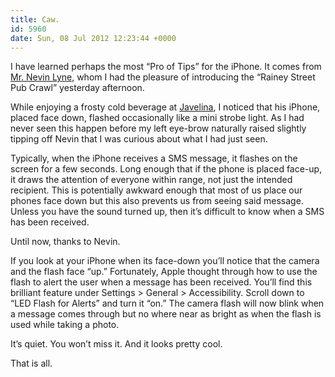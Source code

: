 ```yaml
---
title: Caw.
id: 5960
date: Sun, 08 Jul 2012 12:23:44 +0000
---
```


I have learned perhaps the most “Pro of Tips” for the iPhone. It comes from [Mr. Nevin Lyne](https://twitter.com/nevinlyne/), whom I had the pleasure of introducing the “Rainey Street Pub Crawl” yesterday afternoon.  

While enjoying a frosty cold beverage at [Javelina](http://www.facebook.com/JavelinaBar), I noticed that his iPhone, placed face down, flashed occasionally like a mini strobe light. As I had never seen this happen before my left eye-brow naturally raised slightly tipping off Nevin that I was curious about what I had just seen.  

Typically, when the iPhone receives a <span>SMS</span> message, it flashes on the screen for a few seconds. Long enough that if the phone is placed face-up, it draws the attention of everyone within range, not just the intended recipient. This is potentially awkward enough that most of us place our phones face down but this also prevents us from seeing said message. Unless you have the sound turned up, then it’s difficult to know when a SMS has been received.  

Until now, thanks to Nevin.  

If you look at your iPhone when its face-down you’ll notice that the camera and the flash face “up.” Fortunately, Apple thought through how to use the flash to alert the user when a message has been received. You’ll find this brilliant feature under Settings > General > Accessibility. Scroll down to “LED Flash for Alerts” and turn it “on.” The camera flash will now blink when a message comes through but no where near as bright as when the flash is used while taking a photo.  

It’s quiet. You won’t miss it. And it looks pretty cool.  

That is all.





